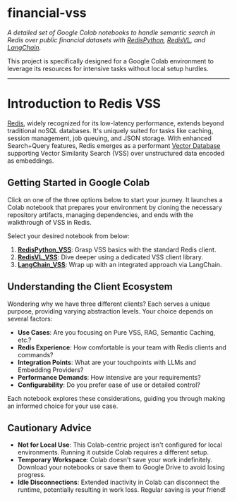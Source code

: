 # financial-vss
*A detailed set of Google Colab notebooks to handle semantic search in Redis over public financial datasets with [RedisPython](https://redis-py.readthedocs.io/en/stable/index.html), [RedisVL](https://redisvl.com), and [LangChain](https://python.langchain.com/docs/integrations/vectorstores/redis).*

This project is specifically designed for a Google Colab environment to leverage its resources for intensive tasks without local setup hurdles.

___

# Introduction to Redis VSS
[Redis](https://redis.com), widely recognized for its low-latency performance, extends beyond traditional noSQL databases. It's uniquely suited for tasks like caching, session management, job queuing, and JSON storage. With enhanced Search+Query features, Redis emerges as a performant [Vector Database](https://redis.com/solutions/use-cases/vector-database) supporting Vector Similarity Search (VSS) over unstructured data encoded as embeddings.

## Getting Started in Google Colab

Click on one of the three options below to start your journey. It launches a Colab notebook that prepares your environment by cloning the necessary repository artifacts, managing dependencies, and ends with the walkthrough of VSS in Redis.

Select your desired notebook from below:

1. [**RedisPython_VSS**](https://colab.research.google.com/github/Redislabs-Solution-Architects/financial-vss/blob/main/RedisPython_VSS.ipynb): Grasp VSS basics with the standard Redis client.
2. [**RedisVL_VSS**](https://colab.research.google.com/github/Redislabs-Solution-Architects/financial-vss/blob/main/RedisVL_VSS.ipynb): Dive deeper using a dedicated VSS client library.
3. [**LangChain_VSS**](https://colab.research.google.com/github/Redislabs-Solution-Architects/financial-vss/blob/main/LangChain_VSS.ipynb): Wrap up with an integrated approach via LangChain.

## Understanding the Client Ecosystem
Wondering why we have three different clients? Each serves a unique purpose, providing varying abstraction levels. Your choice depends on several factors:

- **Use Cases**: Are you focusing on Pure VSS, RAG, Semantic Caching, etc.?
- **Redis Experience**: How comfortable is your team with Redis clients and commands?
- **Integration Points**: What are your touchpoints with LLMs and Embedding Providers?
- **Performance Demands**: How intensive are your requirements?
- **Configurability**: Do you prefer ease of use or detailed control?

Each notebook explores these considerations, guiding you through making an informed choice for your use case.

## Cautionary Advice
- **Not for Local Use**: This Colab-centric project isn't configured for local environments. Running it outside Colab requires a different setup.
- **Temporary Workspace**: Colab doesn't save your work indefinitely. Download your notebooks or save them to Google Drive to avoid losing progress.
- **Idle Disconnections**: Extended inactivity in Colab can disconnect the runtime, potentially resulting in work loss. Regular saving is your friend!
